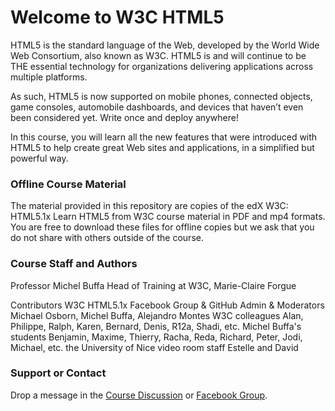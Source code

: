 # Welcome to W3C HTML5
HTML5 is the standard language of the Web, developed by the World Wide Web Consortium, also known as W3C. HTML5 is and will continue to be THE essential technology for organizations delivering applications across multiple platforms.

As such, HTML5 is now supported on mobile phones, connected objects, game consoles, automobile dashboards, and devices that haven’t even been considered yet. Write once and deploy anywhere!

In this course, you will learn all the new features that were introduced with HTML5 to help create great Web sites and applications, in a simplified but powerful way.

### Offline Course Material
The material provided in this repository are copies of the edX W3C: HTML5.1x Learn HTML5 from W3C course material in PDF and mp4 formats.  You are free to download these files for offline copies but we ask that you do not share with others outside of the course. 

### Course Staff and Authors
Professor Michel Buffa
Head of Training at W3C, Marie-Claire Forgue

Contributors
W3C HTML5.1x Facebook Group & GitHub Admin & Moderators
     Michael Osborn, Michel Buffa, Alejandro Montes
W3C colleagues
     Alan, Philippe, Ralph, Karen, Bernard, Denis, R12a, Shadi, etc.
Michel Buffa's students
     Benjamin, Maxime, Thierry, Racha, Reda, Richard, Peter, Jodi, Michael, etc.
the University of Nice video room staff
     Estelle and David

### Support or Contact
Drop a message in the [Course Discussion](https://courses.edx.org/courses/course-v1:W3Cx+W3C-HTML5+2015T3/discussion/forum) or [Facebook Group](https://www.facebook.com/groups/HTML5.1x/).
